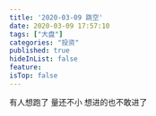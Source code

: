 ```yaml
---
title: '2020-03-09 跳空'
date: 2020-03-09 17:57:10
tags: ["大盘"]
categories: "投资"
published: true
hideInList: false
feature: 
isTop: false
---
```

有人想跑了
量还不小
想进的也不敢进了
<!-- more -->
